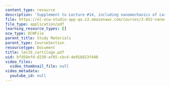 ```yaml
---
content_type: resource
description: 'Supplement to Lecture #14, including nanomechanics of cartilage: definitions.'
file: https://ol-ocw-studio-app-qa.s3.amazonaws.com/courses/3-052-nanomechanics-of-materials-and-biomaterials-spring-2007/bfd58efdd238af85cbc44e91b823f440_lec16_cartilage.pdf
file_type: application/pdf
learning_resource_types: []
ocw_type: OCWFile
parent_title: Study Materials
parent_type: CourseSection
resourcetype: Document
title: lec16_cartilage.pdf
uid: bfd58efd-d238-af85-cbc4-4e91b823f440
video_files:
  video_thumbnail_file: null
video_metadata:
  youtube_id: null
---
```

